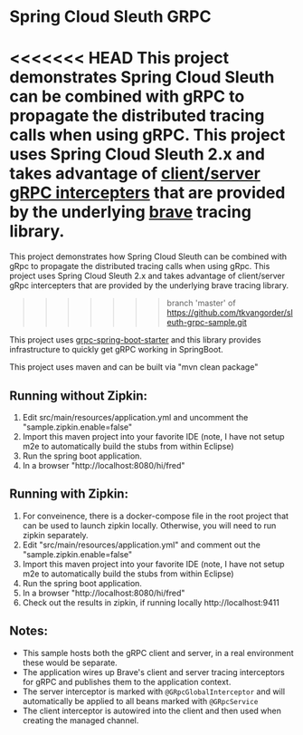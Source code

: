 # Spring Cloud Sleuth GRPC

<<<<<<< HEAD
This project demonstrates Spring Cloud Sleuth can be combined with gRPC to propagate the distributed tracing calls when using gRPC. This project
uses Spring Cloud Sleuth 2.x and takes advantage of [client/server gRPC intercepters](https://github.com/openzipkin/brave/tree/master/instrumentation/grpc) that are provided by the underlying [brave](https://github.com/openzipkin/brave) tracing library.
=======
This project demonstrates how Spring Cloud Sleuth can be combined with gRpc to propagate the distributed tracing calls when using gRpc. This project
uses Spring Cloud Sleuth 2.x and takes advantage of client/server gRpc intercepters that are provided by the underlying brave tracing library.
>>>>>>> branch 'master' of https://github.com/tkvangorder/sleuth-grpc-sample.git

This project uses [grpc-spring-boot-starter](https://github.com/LogNet/grpc-spring-boot-starter) and this library provides infrastructure to quickly
get gRPC working in SpringBoot.

This project uses maven and can be built via "mvn clean package"

## Running without Zipkin:

1. Edit src/main/resources/application.yml and uncomment the "sample.zipkin.enable=false"
2. Import this maven project into your favorite IDE (note, I have not setup m2e to automatically build the stubs from within Eclipse)
3. Run the spring boot application.
4. In a browser "http://localhost:8080/hi/fred"


## Running with Zipkin:

1. For conveinence, there is a docker-compose file in the root project that can be used to launch zipkin locally. Otherwise, you will need to run zipkin separately.
2. Edit "src/main/resources/application.yml" and comment out the "sample.zipkin.enable=false"
3. Import this maven project into your favorite IDE (note, I have not setup m2e to automatically build the stubs from within Eclipse)
4. Run the spring boot application.
5. In a browser "http://localhost:8080/hi/fred"
6. Check out the results in zipkin, if running locally http://localhost:9411


## Notes:

- This sample hosts both the gRPC client and server, in a real environment these would be separate.
- The application wires up Brave's client and server tracing interceptors for gRPC and publishes them to the application context.
- The server interceptor is marked with `@GRpcGlobalInterceptor` and will automatically be applied to all beans marked with `@GRpcService`
- The client interceptor is autowired into the client and then used when creating the managed channel.
